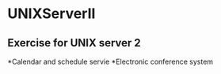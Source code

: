 # UNIXServerII
Exercise for UNIX server 2
------------------------------
*Calendar and schedule servie
*Electronic conference system
